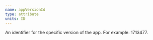 ```yaml
---
name: appVersionId
type: attribute
units: ID
---
```


An identifier for the specific version of the app. For example: 1713477.
